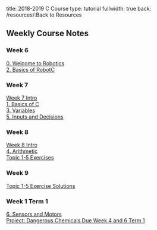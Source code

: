 title: 2018-2019 C Course
type: tutorial
fullwidth: true
back: /resources/:Back to Resources

## Weekly Course Notes

<div class="filecontainer">
<h3>Week 6</h3>
<div class="filebox"><a href="/c-course/welcome-to-robotics">0. Welcome to Robotics</a></div>
<div class="filebox"><a href="/c-course/basics-of-robotc">2. Basics of RobotC</a></div>
</div>

<div class="filecontainer">
<h3>Week 7</h3>
<div class="filebox"><a href="/c-course/wk7">Week 7 Intro</a></div>
<div class="filebox"><a href="/c-course/basics-of-c">1. Basics of C</a></div>
<div class="filebox"><a href="/c-course/variables">3. Variables</a></div>
<div class="filebox"><a href="/c-course/inputs-and-decisions">5. Inputs and Decisions</a></div>
</div>

<div class="filecontainer">
<h3>Week 8</h3>
<div class="filebox"><a href="/c-course/wk8">Week 8 Intro</a></div>
<div class="filebox"><a href="/c-course/arithmetic">4. Arithmetic</a></div>
<div class="filebox"><a href="/c-course/input-output-exercises#exercises">Topic 1-5 Exercises</a></div>
</div>

<div class="filecontainer">
<h3>Week 9</h3>
<div class="filebox"><a href="/c-course/input-output-exercises/solutions">Topic 1-5 Exercise Solutions</a></div>
</div>

<div class="filecontainer current">
<h3>Week 1 Term 1</h3>
<div class="filebox"><a href="/c-course/sensors-and-motors">6. Sensors and Motors</a></div>
<div class="filebox"><a href="/c-course/project">Project: Dangerous Chemicals <span>Due Week 4 and 6 Term 1</span></a></div>
</div>